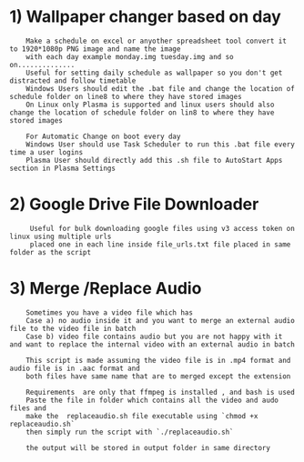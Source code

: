 #  1) Wallpaper changer based on day

        Make a schedule on excel or anyother spreadsheet tool convert it to 1920*1080p PNG image and name the image 
        with each day example monday.img tuesday.img and so on..............
        Useful for setting daily schedule as wallpaper so you don't get distracted and follow timetable
        Windows Users should edit the .bat file and change the location of schedule folder on line8 to where they have stored images 
        On Linux only Plasma is supported and linux users should also change the location of schedule folder on lin8 to where they have stored images

        For Automatic Change on boot every day
        Windows User should use Task Scheduler to run this .bat file every time a user logins 
        Plasma User should directly add this .sh file to AutoStart Apps section in Plasma Settings

# 2) Google Drive File Downloader

         Useful for bulk downloading google files using v3 access token on linux using multiple urls 
         placed one in each line inside file_urls.txt file placed in same folder as the script

         
# 3) Merge /Replace Audio 

        Sometimes you have a video file which has 
        Case a) no audio inside it and you want to merge an external audio file to the video file in batch 
        Case b) video file contains audio but you are not happy with it and want to replace the internal video with an external audio in batch 

        This script is made assuming the video file is in .mp4 format and audio file is in .aac format and
        both files have same name that are to merged except the extension

        Requirements  are only that ffmpeg is installed , and bash is used
        Paste the file in folder which contains all the video and audo files and  
        make the  replaceaudio.sh file executable using `chmod +x replaceaudio.sh`
        then simply run the script with `./replaceaudio.sh`

        the output will be stored in output folder in same directory

